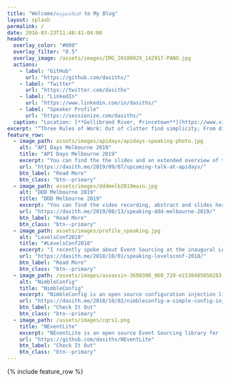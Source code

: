 ```yaml
---
title: "Welcome/ආයුබෝවන් to My Blog"
layout: splash
permalink: /
date: 2016-03-23T11:48:41-04:00
header:
  overlay_color: "#000"
  overlay_filter: "0.5"
  overlay_image: /assets/images/IMG_20180929_142917-PANO.jpg
  actions:
    - label: "GitHub"
      url: "https://github.com/dasiths/"
    - label: "Twitter"
      url: "https://twitter.com/dasiths"
    - label: "LinkedIn"
      url: "https://www.linkedin.com/in/dasiths/"
    - label: "Speaker Profile"
      url: "https://sessionize.com/dasiths/"
  caption: "Location: [**Gellibrand River, Princetown**](https://www.visitgreatoceanroad.org.au/towns-and-villages/princetown/)"
excerpt: "“Three Rules of Work: Out of clutter find simplicity; From discord find harmony; In the middle of difficulty lies opportunity.” ~ *Albert Einstein*"
feature_row:
  - image_path: assets/images/apidays/apidays-speaking-photo.jpg
    alt: "API Days Melbourne 2019"
    title: "API Days Melbourne 2019"
    excerpt: "You can find the the slides and an extended overview of the topics I covered during my talk on Microservices here."
    url: "https://dasith.me/2019/09/07/upcoming-talk-at-apidays/"
    btn_label: "Read More"
    btn_class: "btn--primary"
  - image_path: assets/images/dddmelb2019main.jpg
    alt: "DDD Melbourne 2019"
    title: "DDD Melbourne 2019"
    excerpt: "You can find the video recording, abstract and slides here for my talk on Modern Authentication. I covered most OAuth flows and OpenID Connect in this session."
    url: "https://dasith.me/2019/08/13/speaking-ddd-melbourne-2019/"
    btn_label: "Read More"
    btn_class: "btn--primary"
  - image_path: assets/images/profile_speaking.jpg
    alt: "LevelsConf2018"
    title: "#LevelsConf2018"
    excerpt: "I recently spoke about Event Sourcing at the inaugural LevelsConf 2018. You can find the abstract and slides here."
    url: "https://dasith.me/2018/10/01/speaking-levelsconf-2018/"
    btn_label: "Read More"
    btn_class: "btn--primary"
  - image_path: /assets/images/assassin-3690300_960_720-e1538485050283.jpg
    alt: "NimbleConfig"
    title: "NimbleConfig"
    excerpt: "NimbleConfig is an open source configuration injection library for .NET with full support for ASP.NET CORE. It allows you to inject configuration settings in as very simple and testable way."
    url: "https://dasith.me/2018/10/02/nimbleconfig-a-simple-config-injector-for-net/"
    btn_label: "Check It Out"
    btn_class: "btn--primary"
  - image_path: /assets/images/cqrs1.png
    title: "NEventLite"
    excerpt: "NEventLite is an open source Event Sourcing library for .NET that can get your ES+CQRS project up and running quickly and hassle free. It helps you manage the aggregate lifecycle and supports many event storage providers."
    url: "https://github.com/dasiths/NEventLite"
    btn_label: "Check It Out"
    btn_class: "btn--primary"
---
```


{% include feature_row %}
